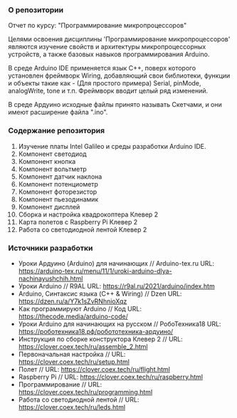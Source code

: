 ### О репозитории
Отчет по курсу: "Программирование микропроцессоров"

Целями освоения дисциплины 'Программирование микропроцессоров' являются изучение свойств и архитектуры микропроцессорных устройств, а также базовых навыков программирования Arduino.

В среде Arduino IDE применяется язык С++, поверх которого установлен фреймворк Wiring, добавляющий свои библиотеки, функции и объекты такие как - (Для простого примера) Serial, pinMode, analogWrite, tone и т.п. Фреймворк вводит целый ряд изменений.

В среде Ардуино исходные файлы принято называть Скетчами, и они имеют расширение файла ".ino".

### Содержание репозитория
1. Изучение платы Intel Galileo и среды разработки Arduino IDE. 
2. Компонент светодиод
3. Компонент кнопка
4. Компонент вольтметр
5. Компонент датчик наклона
6. Компонент потенциометр
7. Компонент фоторезистор
8. Компонент пьезодинамик
9. Компонент дисплей
10. Сборка и настройка квадрокоптера Клевер 2
11. Карта полетов с Raspberry Pi Клевер 2
12. Работа со светодиодной лентой Клевер 2

### Источники разработки
- Уроки Ардуино (Arduino) для начинающих // Arduino-tex.ru URL: https://arduino-tex.ru/menu/11/1/uroki-arduino-dlya-nachinayushchih.html
- Уроки Arduino // R9AL URL: https://r9al.ru/2021/arduino/index.htm
- Arduino, Синтаксис языка (C++ & Wiring) // Dzen URL: https://dzen.ru/a/Y7k1sZvRNhnioXqz
- Как программируют Arduino // Код URL: https://thecode.media/arduino-code/
- Уроки Arduino для начинающих на русском // РобоТехника18 URL: https://роботехника18.рф/робототехника-ардуино/
- Инструкция по сборке конструктора Клевер 2 // URL: https://clover.coex.tech/ru/assemble_2.html
- Первоначальная настройка // URL: https://clover.coex.tech/ru/setup.html
- Полет // URL: https://clover.coex.tech/ru/flight.html
- Raspberry Pi // URL: https://clover.coex.tech/ru/raspberry.html
- Программирование // URL: https://clover.coex.tech/ru/programming.html
- Работа со светодиодной лентой // URL: https://clover.coex.tech/ru/leds.html
